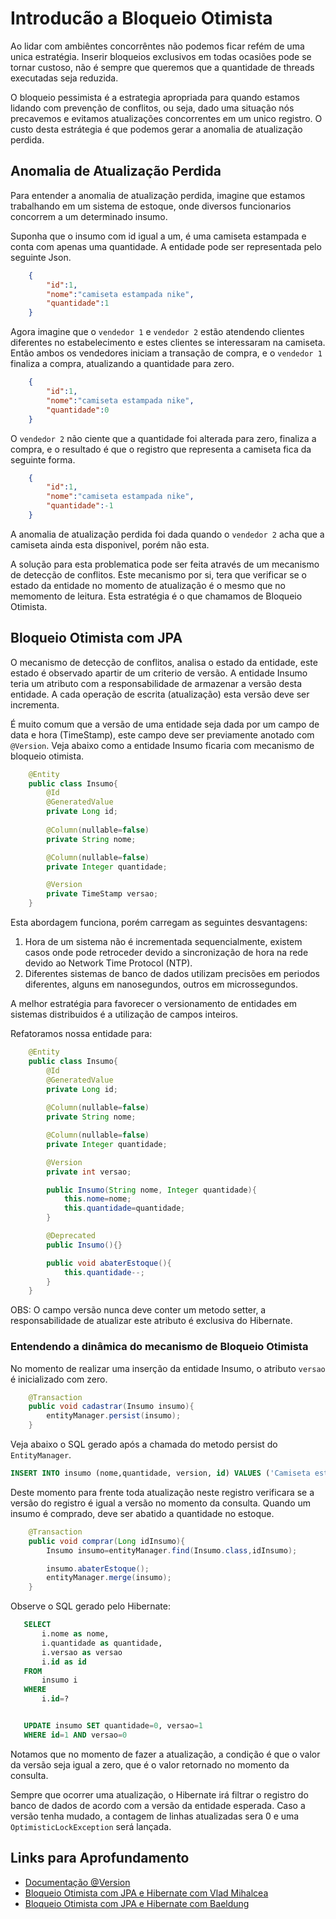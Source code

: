 # Introducão a Bloqueio Otimista

Ao lidar com ambiêntes concorrêntes não podemos ficar refém de uma unica estratégia. Inserir bloqueios exclusivos em todas ocasiões pode se tornar custoso, não é sempre que queremos que a quantidade de threads executadas seja reduzida.

O bloqueio pessimista é a estrategia apropriada para quando estamos lidando com prevenção de conflitos, ou seja, dado uma situação nós precavemos e evitamos atualizações concorrentes em um unico registro. O custo desta estrátegia é que podemos gerar a anomalia de atualização perdida.


## Anomalia de Atualização Perdida

Para entender a anomalia de atualização perdida, imagine que estamos trabalhando em um sistema de estoque, onde diversos funcionarios concorrem a um determinado insumo. 

Suponha que o insumo com id igual a um, é uma camiseta estampada e conta com apenas uma quantidade. A entidade pode ser representada pelo seguinte Json.

```json
    {
        "id":1,
        "nome":"camiseta estampada nike",
        "quantidade":1
    }
```

Agora imagine que o `vendedor 1` e `vendedor 2` estão atendendo clientes diferentes no estabelecimento e estes clientes se interessaram na camiseta. Então ambos os vendedores iniciam a transação de compra, e o `vendedor 1` finaliza a compra, atualizando a quantidade para zero.

```json
    {
        "id":1,
        "nome":"camiseta estampada nike",
        "quantidade":0
    }
```


 O `vendedor 2` não ciente que a quantidade foi alterada para zero, finaliza a compra, e o resultado é que o registro que representa a camiseta fica da seguinte forma. 

```json
    {
        "id":1,
        "nome":"camiseta estampada nike",
        "quantidade":-1
    }
```

A anomalia de atualização perdida foi dada quando o `vendedor 2` acha que a camiseta ainda esta disponivel, porém não esta.

A solução para esta problematica pode ser feita através de um mecanismo de detecção de conflitos. Este mecanismo por si, tera que verificar se o estado da entidade no momento de atualização é o mesmo que no memomento de leitura. Esta estratégia é o que chamamos de Bloqueio Otimista.

## Bloqueio Otimista com JPA

O mecanismo de detecção de conflitos, analisa o estado da entidade, este estado é observado apartir de um criterio de versão. A entidade Insumo teria um atributo com a responsabilidade de armazenar a versão desta entidade. A cada operação de escrita (atualização) esta versão deve ser incrementa. 

É muito comum que a versão de uma entidade seja dada por um campo de data e hora (TimeStamp), este campo deve ser previamente anotado com `@Version`. Veja abaixo como a entidade Insumo ficaria com mecanismo de bloqueio otimista.


```java
    @Entity
    public class Insumo{
        @Id
        @GeneratedValue
        private Long id;
        
        @Column(nullable=false)
        private String nome;

        @Column(nullable=false)
        private Integer quantidade;

        @Version
        private TimeStamp versao;
    }
```

Esta abordagem funciona, porém carregam as seguintes desvantagens:

1. Hora de um sistema não é incrementada sequencialmente, existem casos onde pode retroceder devido a sincronização de hora na rede devido ao Network Time Protocol (NTP).
2. Diferentes sistemas de banco de dados utilizam precisões em periodos diferentes, alguns em nanosegundos, outros em microssegundos.

A melhor estratégia para favorecer o versionamento de entidades em sistemas distribuidos é a utilização de campos inteiros.

Refatoramos nossa entidade para:

```java
    @Entity
    public class Insumo{
        @Id
        @GeneratedValue
        private Long id;
        
        @Column(nullable=false)
        private String nome;

        @Column(nullable=false)
        private Integer quantidade;

        @Version
        private int versao;

        public Insumo(String nome, Integer quantidade){
            this.nome=nome;
            this.quantidade=quantidade;
        }

        @Deprecated
        public Insumo(){}

        public void abaterEstoque(){
            this.quantidade--;
        }
    }
```

OBS: O campo versão nunca deve conter um metodo setter, a responsabilidade de atualizar este atributo é exclusiva do Hibernate.

### Entendendo a dinâmica do mecanismo de Bloqueio Otimista

No momento de realizar uma inserção da entidade Insumo, o atributo `versao` é inicializado com zero. 


```java
    @Transaction
    public void cadastrar(Insumo insumo){
        entityManager.persist(insumo);
    }      
```
Veja abaixo o SQL gerado após a chamada do metodo persist do `EntityManager`.

```sql 
INSERT INTO insumo (nome,quantidade, version, id) VALUES ('Camiseta estampada', 1, 0,1)
```

Deste momento para frente toda atualização neste registro verificara se a versão do registro é igual a versão no momento da consulta.  Quando um insumo é comprado, deve ser abatido a quantidade no estoque.

```java
    @Transaction
    public void comprar(Long idInsumo){
        Insumo insumo=entityManager.find(Insumo.class,idInsumo);

        insumo.abaterEstoque();
        entityManager.merge(insumo);
    }  
```
 Observe o SQL gerado pelo Hibernate:

 ```sql
    SELECT 
        i.nome as nome,
        i.quantidade as quantidade,
        i.versao as versao
        i.id as id
    FROM
        insumo i
    WHERE 
        i.id=?


    UPDATE insumo SET quantidade=0, versao=1
    WHERE id=1 AND versao=0
 ```

Notamos que no momento de fazer a atualização, a condição é que o valor da  versão seja igual a zero, que é o valor retornado no momento da consulta.

Sempre que ocorrer uma atualização, o Hibernate irá filtrar o registro do banco de dados de  acordo com a versão da entidade esperada. Caso a versão tenha mudado, a contagem de linhas atualizadas sera 0 e uma `OptimisticLockException` será lançada.


## Links para Aprofundamento

- [Documentação @Version](https://javaee.github.io/javaee-spec/javadocs/javax/persistence/Version.html)
- [Bloqueio Otimista com JPA e Hibernate com Vlad Mihalcea](https://vladmihalcea.com/optimistic-locking-version-property-jpa-hibernate/)
- [Bloqueio Otimista com JPA e Hibernate com Baeldung](https://www.baeldung.com/jpa-optimistic-locking)

